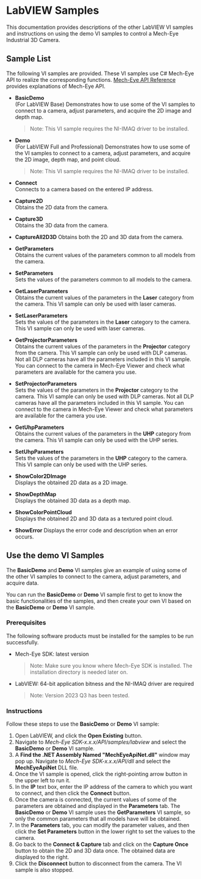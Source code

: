 # LabVIEW Samples

This documentation provides descriptions of the other LabVIEW VI samples and instructions on using the demo VI samples to control a Mech-Eye Industrial 3D Camera.

## Sample List

The following VI samples are provided. These VI samples use C# Mech-Eye API to realize the corresponding functions. [Mech-Eye API Reference](https://docs.mech-mind.net/en/eye-3d-camera/latest/api/api-reference.html) provides explanations of Mech-Eye API.

* **BasicDemo**  
  (For LabVIEW Base) Demonstrates how to use some of the VI samples to connect to a camera, adjust parameters, and acquire the 2D image and depth map.
  > Note: This VI sample requires the NI-IMAQ driver to be installed.

* **Demo**  
  (For LabVIEW Full and Professional) Demonstrates how to use some of the VI samples to connect to a camera, adjust parameters, and acquire the 2D image, depth map, and point cloud.
  > Note: This VI sample requires the NI-IMAQ driver to be installed.
* **Connect**  
  Connects to a camera based on the entered IP address.
* **Capture2D**  
  Obtains the 2D data from the camera.
* **Capture3D**  
  Obtains the 3D data from the camera.
* **CaptureAll2D3D**
  Obtains both the 2D and 3D data from the camera.
* **GetParameters**  
  Obtains the current values of the parameters common to all models from the camera.
* **SetParameters**  
  Sets the values of the parameters common to all models to the camera.
* **GetLaserParameters**  
  Obtains the current values of the parameters in the **Laser** category from the camera. This VI sample can only be used with laser cameras.
* **SetLaserParameters**  
  Sets the values of the parameters in the **Laser** category to the camera. This VI sample can only be used with laser cameras.
* **GetProjectorParameters**  
  Obtains the current values of the parameters in the **Projector** category from the camera. This VI sample can only be used with DLP cameras. Not all DLP cameras have all the parameters included in this VI sample. You can connect to the camera in Mech-Eye Viewer and check what parameters are available for the camera you use.
* **SetProjectorParameters**  
  Sets the values of the parameters in the **Projector** category to the camera. This VI sample can only be used with DLP cameras. Not all DLP cameras have all the parameters included in this VI sample. You can connect to the camera in Mech-Eye Viewer and check what parameters are available for the camera you use.
* **GetUhpParameters**  
  Obtains the current values of the parameters in the **UHP** category from the camera. This VI sample can only be used with the UHP series.
* **SetUhpParameters**  
  Sets the values of the parameters in the **UHP** category to the camera. This VI sample can only be used with the UHP series.
* **ShowColor2DImage**  
  Displays the obtained 2D data as a 2D image.
* **ShowDepthMap**  
  Displays the obtained 3D data as a depth map.
* **ShowColorPointCloud**  
  Displays the obtained 2D and 3D data as a textured point cloud.
* **ShowError**
  Displays the error code and description when an error occurs.

## Use the demo VI Samples

The **BasicDemo** and **Demo** VI samples give an example of using some of the other VI samples to connect to the camera, adjust parameters, and acquire data.

You can run the **BasicDemo** or **Demo** VI sample first to get to know the basic functionalities of the samples, and then create your own VI based on the **BasicDemo** or **Demo** VI sample.

### Prerequisites

The following software products must be installed for the samples to be run successfully.

* Mech-Eye SDK: latest version

  > Note: Make sure you know where Mech-Eye SDK is installed. The installation directory is needed later on.

* LabVIEW: 64-bit application bitness and the NI-IMAQ driver are required

  > Note: Version 2023 Q3 has been tested.

### Instructions

Follow these steps to use the **BasicDemo** or **Demo** VI sample:

1. Open LabVIEW, and click the **Open Existing** button.
2. Navigate to *Mech-Eye SDK-x.x.x/API/samples/labview* and select the **BasicDemo** or **Demo** VI sample.
3. A **Find the .NET Assembly Named "MechEyeApiNet.dll"** window may pop up. Navigate to *Mech-Eye SDK-x.x.x/API/dll* and select the **MechEyeApiNet** DLL file.
4. Once the VI sample is opened, click the right-pointing arrow button in the upper left to run it.
5. In the **IP** text box, enter the IP address of the camera to which you want to connect, and then click the **Connect** button.
6. Once the camera is connected, the current values of some of the parameters are obtained and displayed in the **Parameters** tab. The **BasicDemo** or **Demo** VI sample uses the **GetParameters** VI sample, so only the common parameters that all models have will be obtained.
7. In the **Parameters** tab, you can modify the parameter values, and then click the **Set Parameters** button in the lower right to set the values to the camera.
8. Go back to the **Connect & Capture** tab and click on the **Capture Once** button to obtain the 2D and 3D data once. The obtained data are displayed to the right.
9. Click the **Disconnect** button to disconnect from the camera. The VI sample is also stopped.
